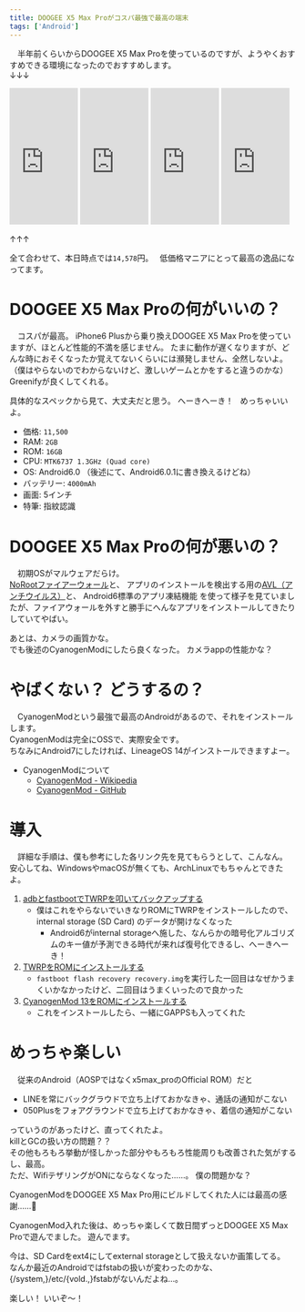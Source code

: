 ```yaml
---
title: DOOGEE X5 Max Proがコスパ最強で最高の端末
tags: ['Android']
---
```

　半年前くらいからDOOGEE X5 Max Proを使っているのですが、ようやくおすすめできる環境になったのでおすすめします。  
↓↓↓

<iframe style="width:120px;height:240px;" marginwidth="0" marginheight="0" scrolling="no" frameborder="0" src="https://rcm-fe.amazon-adsystem.com/e/cm?ref=qf_sp_asin_til&t=aiya00003-22&m=amazon&o=9&p=8&l=as1&IS2=1&detail=1&asins=B01IHN4YCQ&linkId=feef6789588f5c6ac316ee7c50a7a9a9&bc1=000000&lt1=_blank&fc1=333333&lc1=0066c0&bg1=ffffff&f=ifr"></iframe>
<iframe style="width:120px;height:240px;" marginwidth="0" marginheight="0" scrolling="no" frameborder="0" src="https://rcm-fe.amazon-adsystem.com/e/cm?ref=qf_sp_asin_til&t=aiya00003-22&m=amazon&o=9&p=8&l=as1&IS2=1&detail=1&asins=B01J9IQ90S&linkId=10d26b5b0d9d152566b46d2e2bc1f67f&bc1=000000&lt1=_blank&fc1=333333&lc1=0066c0&bg1=ffffff&f=ifr"></iframe>
<iframe style="width:120px;height:240px;" marginwidth="0" marginheight="0" scrolling="no" frameborder="0" src="https://rcm-fe.amazon-adsystem.com/e/cm?ref=qf_sp_asin_til&t=aiya00003-22&m=amazon&o=9&p=8&l=as1&IS2=1&detail=1&asins=B01MCUL371&linkId=1600ec59bd3023efb963cf86b1e4f723&bc1=000000&lt1=_blank&fc1=333333&lc1=0066c0&bg1=ffffff&f=ifr"></iframe>
<iframe style="width:120px;height:240px;" marginwidth="0" marginheight="0" scrolling="no" frameborder="0" src="https://rcm-fe.amazon-adsystem.com/e/cm?ref=qf_sp_asin_til&t=aiya00003-22&m=amazon&o=9&p=8&l=as1&IS2=1&detail=1&asins=B015J44R0U&linkId=82100b1cccf8d7950fbdd5a1ecb3770c&bc1=000000&lt1=_blank&fc1=333333&lc1=0066c0&bg1=ffffff&f=ifr"></iframe>

↑↑↑

全て合わせて、本日時点では`14,578`円。  
低価格マニアにとって最高の逸品になってます。


# DOOGEE X5 Max Proの何がいいの？
　コスパが最高。 
iPhone6 Plusから乗り換えDOOGEE X5 Max Proを使っていますが、ほとんど性能的不満を感じません。 
たまに動作が遅くなりますが、どんな時におそくなったか覚えてないくらいには瀕発しません、全然しないよ。
（僕はやらないのでわからないけど、激しいゲームとかをすると違うのかな）  
Greenifyが良くしてくれる。

具体的なスペックから見て、大丈夫だと思う。 へーきへーき！  
めっちゃいいよ。

- 価格: `11,500`
- RAM: `2GB`
- ROM: `16GB`
- CPU: `MTK6737 1.3GHz (Quad core)`
- OS: Android6.0 （後述にて、Android6.0.1に書き換えるけどね）
- バッテリー: `4000mAh`
- 画面: 5インチ
- 特筆: 指紋認識


# DOOGEE X5 Max Proの何が悪いの？
　初期OSがマルウェアだらけ。  
[NoRootファイアーウォール](https://play.google.com/store/apps/details?id=app.greyshirts.firewall&hl=ja)と、
アプリのインストールを検出する用の[AVL（アンチウイルス）](https://play.google.com/store/apps/details?id=com.antiy.avl&hl=ja)と、
Android6標準のアプリ凍結機能
を使って様子を見ていましたが、ファイアウォールを外すと勝手にへんなアプリをインストールしてきたりしていてやばい。

あとは、カメラの画質かな。  
でも後述のCyanogenModにしたら良くなった。 カメラappの性能かな？


# やばくない？ どうするの？
　CyanogenModという最強で最高のAndroidがあるので、それをインストールします。  
CyanogenModは完全にOSSで、実際安全です。  
ちなみにAndroid7にしたければ、LineageOS 14がインストールできますよー。

- CyanogenModについて
    - [CyanogenMod - Wikipedia](https://ja.wikipedia.org/wiki/CyanogenMod)
    - [CyanogenMod - GitHub](https://github.com/CyanogenMod)


# 導入
　詳細な手順は、僕も参考にした各リンク先を見てもらうとして、こんなん。  
安心してね、WindowsやmacOSが無くても、ArchLinuxでもちゃんとできたよ。

1. [adbとfastbootでTWRPを叩いてバックアップする](http://andmem.blogspot.jp/2014/08/twrp-boot.html)
    - 僕はこれをやらないでいきなりROMにTWRPをインストールしたので、internal storage (SD Card) のデータが開けなくなった
        - Android6がinternal storageへ施した、なんらかの暗号化アルゴリズムのキー値が予測できる時代が来れば復号化できるし、へーきへーき！
2. [TWRPをROMにインストールする](https://forum.xda-developers.com/android/development/doogee-x5-max-pro-root-recovery-ota-t3501830)
    - `fastboot flash recovery recovery.img`を実行した一回目はなぜかうまくいかなかったけど、二回目はうまくいったので良かった
3. [CyanogenMod 13をROMにインストールする](http://www.getdroidtips.com/install-unofficial-cm13-doogee-x5-max-pro/)
    - これをインストールしたら、一緒にGAPPSも入ってくれた


# めっちゃ楽しい
　従来のAndroid（AOSPではなくx5max_proのOfficial ROM）だと

- LINEを常にバックグラウドで立ち上げておかなきゃ、通話の通知がこない
- 050Plusをフォアグラウンドで立ち上げておかなきゃ、着信の通知がこない

っていうのがあったけど、直ってくれたよ。  
killとGCの扱い方の問題？？  
その他もろもろ挙動が怪しかった部分やもろもろ性能周りも改善された気がするし、最高。  
ただ、WifiテザリングがONにならなくなった……。 僕の問題かな？

CyanogenModをDOOGEE X5 Max Pro用にビルドしてくれた人には最高の感謝……🙌

CyanogenMod入れた後は、めっちゃ楽しくて数日間ずっとDOOGEE X5 Max Proで遊んでました。
遊んでます。

今は、SD Cardをext4にしてexternal storageとして扱えないか画策してる。  
なんか最近のAndroidではfstabの扱いが変わったのかな、{/system,}/etc/{vold.,}fstabがないんだよね…。

楽しい！ いいぞ〜！
